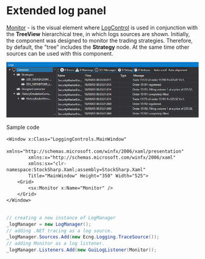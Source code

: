 # Extended log panel

[Monitor](xref:StockSharp.Xaml.Monitor) \- is the visual element where [LogControl](log_panel.md) is used in conjunction with the **TreeView** hierarchical tree, in which logs sources are shown. Initially, the component was designed to monitor the trading strategies. Therefore, by default, the "tree" includes the **Strategy** node. At the same time other sources can be used with this component. 

![GUI Monitor](../../../../images/gui_monitor.png)

Sample code

```xaml
<Window x:Class="LoggingControls.MainWindow"
        xmlns="http://schemas.microsoft.com/winfx/2006/xaml/presentation"
        xmlns:x="http://schemas.microsoft.com/winfx/2006/xaml"
        xmlns:sx="clr-namespace:StockSharp.Xaml;assembly=StockSharp.Xaml"
        Title="MainWindow" Height="350" Width="525">
    <Grid>
        <sx:Monitor x:Name="Monitor" />
    </Grid>
</Window>
				
```
```cs
// creating a new instance of LogManager
_logManager = new LogManager();
// adding .NET tracing as a log source.
_logManager.Sources.Add(new Ecng.Logging.TraceSource());
// adding Monitor as a log listener.
_logManager.Listeners.Add(new GuiLogListener(Monitor));
                  
```
